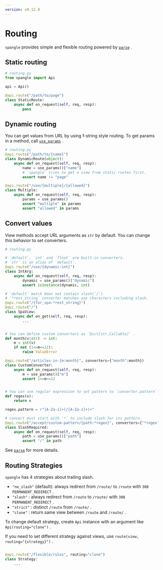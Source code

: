 ```yaml
---
version: v0.12.0
---
```


# Routing

`spangle` provides simple and flexible routing powered by [`parse`](https://github.com/r1chardj0n3s/parse) .

## Static routing

```python
# routing.py
from spangle import Api

api = Api()

@api.route("/path/to/page")
class StaticRoute:
    async def on_request(self, req, resp):
        pass
```

## Dynamic routing

You can get values from URL by using f-string style routing. To get params in a method, call [`use_params`](api/handler_protocols-py.md#use_params) .

```python
# routing.py
@api.route("/path/to/{name}")
class DynamicRoute(object):
    async def on_request(self, req, resp):
        name = use_params()["name"]
        # `spangle` tries to get a view from static routes first.
        assert name != "page"

@api.route("/use/{multiple}/{allowed}")
class Multiple:
    async def on_request(self, req, resp):
        params = use_params()
        assert "multiple" in params
        assert "allowed" in params

```

## Convert values

View methods accept URL arguments as `str` by default. You can change this behavior to set converters.

```python
# routing.py

# `default`, `int` and `float` are built-in converters.
# `str` is an alias of `default`.
@api.route("/use/{dynamic:int}")
class IntArg:
    async def on_request(self, req, resp):
        dynamic = use_params()["dynamic"]
        assert isinstance(dynamic, int)

# `default` match does not contain slash(`/`).
# `*rest_string` converter matches any characters including slash.
@api.route("/{for_spa:*rest_string}")
@api.route("/")
class SpaView:
    async def on_get(self, req, resp):
        ...


# You can define custom converters as `Dict[str,Callable]` .
def month(v:str) -> int:
    m = int(v)
    if not (1<=m<=12):
        raise ValueError

@api.route("/articles-in-{m:month}", converters={"month":month})
class CustomConverter:
    async def on_request(self, req, resp):
        m = use_params()["m"]
        assert 1<=m<=12


# You can use regular expression to set pattern to `converter.pattern` .
def regex(x):
    return x

regex.pattern = r"[A-Za-z]+(/[A-Za-z]+)+"

# convert must start with `*` to include slash for its pattern.
@api.route("/accept/custom-pattern/{path:*regex}", converters={"*regex":regex})
class SlashRequired:
    async def on_request(self, req, resp):
        path = use_params()["path"]
        assert "/" in path

```

See [`parse`](https://github.com/r1chardj0n3s/parse) for more details.

## Routing Strategies

`spangle` has 4 strategies about trailing slash.

- `"no_slash"` (default): always redirect from `/route/` to `/route` with `308 PERMANENT_REDIRECT` .
- `"slash"` : always redirect from `/route` to `/route/` with `308 PERMANENT_REDIRECT` .
- `"strict"` : distinct `/route` from `/route/` .
- `"clone"` : return same view between `/route` and `/route/` .

To change default strategy, create `Api` instance with an argument like `Api(routing="clone")` .

If you need to set different strategy against views, use `route(view, routing="{strategy}")` .

```python

@api.route("/flexible/rules", routing="clone")
class Strategy:
    ...

```
